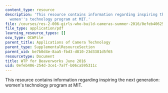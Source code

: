 ```yaml
---
content_type: resource
description: 'This resource contains information regarding inspiring the next generation:
  women''s technology program at MIT.'
file: /courses/res-2-006-girls-who-build-cameras-summer-2016/0efeb406254d3ce17a7fb06ca595311c_MITRES_2_006SUM16_Barbara.pdf
file_type: application/pdf
learning_resource_types: []
ocw_type: OCWFile
parent_title: Applications of Camera Technology
parent_type: SupplementalResourceSection
parent_uid: be7b0d4e-8aa5-fbd3-d810-23d3381d5f65
resourcetype: Document
title: WTP for Beaverworks June 2016
uid: 0efeb406-254d-3ce1-7a7f-b06ca595311c
---
```

This resource contains information regarding inspiring the next generation: women's technology program at MIT.


